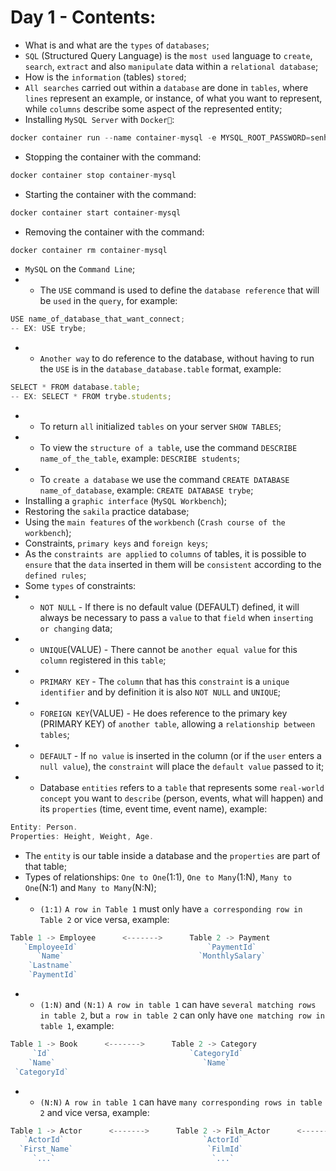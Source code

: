 # Day 1 - Contents: 

* What is and what are the `types` of `databases`; 
* `SQL` (Structured Query Language) is the `most used` language to `create`, `search`, `extract` and also `manipulate` data within a `relational database`; 
* How is the `information` (tables) `stored`; 
* `All searches` carried out within a `database` are done in `tables`, where `lines` represent an example, or instance, of what you want to represent, while `columns` describe some aspect of the represented entity; 
* Installing `MySQL Server` with `Docker🐋`: 
```js
docker container run --name container-mysql -e MYSQL_ROOT_PASSWORD=senha-mysql -d -p 3306:3306 mysql:5.7
```
* Stopping the container with the command: 
```js
docker container stop container-mysql
```
* Starting the container with the command: 
```js
docker container start container-mysql
```
* Removing the container with the command: 
```js
docker container rm container-mysql
```
* `MySQL` on the `Command Line`; 
* - The `USE` command is used to define the `database reference` that will be `used` in the `query`, for example: 
```js
USE name_of_database_that_want_connect;
-- EX: USE trybe;
```
* - `Another way` to do reference to the database, without having to run the `USE` is in the `database_database.table` format, example: 
```js
SELECT * FROM database.table;
-- EX: SELECT * FROM trybe.students;
```
* - To return `all` initialized `tables` on your server `SHOW TABLES`; 
* - To view the `structure of a table`, use the command `DESCRIBE name_of_the_table`, example: `DESCRIBE students`; 
* - To `create a database` we use the command `CREATE DATABASE name_of_database`, example: `CREATE DATABASE trybe`; 
* Installing a `graphic interface` (`MySQL Workbench`); 
* Restoring the `sakila` practice database; 
* Using the `main features` of the `workbench` (`Crash course of the workbench`); 
* Constraints, `primary keys` and `foreign keys`; 
* As the `constraints are applied` to `columns` of tables, it is possible to `ensure` that the `data` inserted in them will be `consistent` according to the `defined rules`; 
* Some `types` of constraints: 
* - `NOT NULL` - If there is no default value (DEFAULT) defined, it will always be necessary to pass a `value` to that `field` when `inserting or changing` data;  
* - `UNIQUE`(VALUE) - There cannot be `another equal value` for this `column` registered in this `table`; 
* - `PRIMARY KEY` - The `column` that has this `constraint` is a `unique identifier` and by definition it is also `NOT NULL` and `UNIQUE`; 
* - `FOREIGN KEY`(VALUE) - He does reference to the primary key (PRIMARY KEY) of `another table`, allowing a `relationship between tables`; 
* - `DEFAULT` - If `no value` is inserted in the column (or if the `user` enters a `null value`), the `constraint` will place the `default value` passed to it; 
* - Database `entities` refers to a `table` that represents some `real-world concept` you want to `describe` (person, events, what will happen) and its `properties` (time, event time, event name), example: 
```js
Entity: Person.
Properties: Height, Weight, Age.
```
* The `entity` is our table inside a database and the `properties` are part of that table; 
* Types of relationships: `One to One`(1:1), `One to Many`(1:N), `Many to One`(N:1) and `Many to Many`(N:N); 
* - `(1:1)` `A row in Table 1` must only have `a corresponding row in Table 2` or vice versa, example: 
```js
Table 1 -> Employee      <------->      Table 2 -> Payment
   `EmployeeId`                             `PaymentId`
      `Name`                              `MonthlySalary`
    `Lastname`
    `PaymentId`
```
* - `(1:N)` and `(N:1)` `A row in table 1` can have `several matching rows in table 2`, but `a row in table 2` can only have `one matching row in table 1`, example: 
```js
Table 1 -> Book      <------->      Table 2 -> Category
     `Id`                               `CategoryId`
    `Name`                                 `Name`
 `CategoryId`
```
* - `(N:N)` `A row in table 1` can have `many corresponding rows in table 2` and vice versa, example: 
```js
Table 1 -> Actor      <------->      Table 2 -> Film_Actor      <------->      Table 3 -> Film
   `ActorId`                               `ActorId`                              `FilmId`
  `First_Name`                              `FilmId`                               `Title`
     `...`                                   `...`                                  `...`
```

